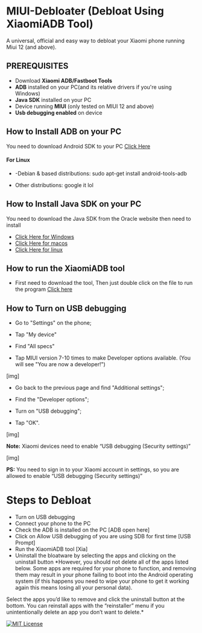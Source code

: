 
# MIUI-Debloater (Debloat Using XiaomiADB Tool)

A universal, official and easy way to debloat your Xiaomi phone running Miui 12 (and above).



## PREREQUISITES
- Download **Xiaomi ADB/Fastboot Tools**
- **ADB** installed on your PC(and its relative drivers if you're using Windows)
- **Java SDK** installed on your PC 
- Device running **MIUI** (only tested on MIUI 12 and above)
- **Usb debugging enabled** on device

## How to Install ADB on your PC 
You need to download Android SDK to your PC 
[Click Here](https://www.xda-developers.com/install-adb-windows-macos-linux/)

#### For Linux 
- -Debian & based distributions: sudo apt-get install android-tools-adb

- Other distributions: google it lol

## How to Install Java SDK on your PC
You need to download the Java SDK from the Oracle website then need to install
- [Click Here for Windows](https://www.oracle.com/java/technologies/downloads/#jdk20-windows)
- [Click Here for macos](https://www.oracle.com/java/technologies/downloads/#jdk20-mac)
- [Click Here for linux](https://www.oracle.com/java/technologies/downloads/#jdk20-linux)

## How to run the XiaomiADB tool
- First need to download the tool, Then just double click on the file to run the program [Click here](https://www.dropbox.com/s/7d8qdahdlaxleik/Xiaomi%20ADB%20%26%20Fastboot%20Tools.jar?dl=0)

## How to Turn on **USB debugging**
- Go to "Settings" on the phone;

- Tap "My device"

- Find "All specs"

- Tap MIUI version 7-10 times to make Developer options available. (You will see "You are now a developer!")

[img]

- Go back to the previous page and find "Additional settings";

- Find the "Developer options";

- Turn on "USB debugging";

- Tap "OK".

[img]

**Note:** Xiaomi devices need to enable “USB debugging (Security settings)”

[img]

**PS:** You need to sign in to your Xiaomi account in settings, so you are allowed to enable “USB debugging (Security settings)”

# Steps to Debloat
- Turn on USB debugging 
- Connect your phone to the PC 
- Check the ADB is installed on the PC 
[ADB open here] 
- Click on Allow USB debugging of you are using SDB for first time 
[USB Prompt]
- Run the XiaomiADB tool 
[Xia]
- Uninstall the bloatware by selecting the apps and clicking on the uninstall button
*However, you should not delete all of the apps listed below. Some apps are required for your phone to function, and removing them may result in your phone failing to boot into the Android operating system (if this happens you need to wipe your phone to get it working again this means losing all your personal data).

Select the apps you’d like to remove and click the uninstall button at the bottom. You can reinstall apps with the “reinstaller” menu if you unintentionally delete an app you don’t want to delete.*


[![MIT License](https://img.shields.io/badge/License-MIT-green.svg)](https://choosealicense.com/licenses/mit/)